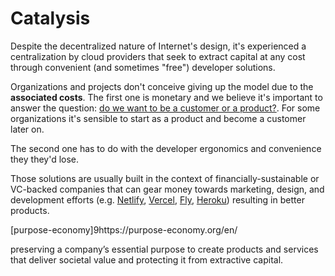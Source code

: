 # Catalysis

Despite the decentralized nature of Internet's design,
it's experienced a centralization by cloud providers that seek to extract capital at any cost through convenient (and sometimes "free") developer solutions. 

Organizations and projects don't conceive giving up the model due to the **associated costs**.
The first one is monetary and we believe it's important to answer the question: [do we want to be a customer or a product?](https://quoteinvestigator.com/2017/07/16/product/).
For some organizations it's sensible to start as a product and become a customer later on.


The second one has to do with the developer ergonomics and convenience they they'd lose.


Those solutions are usually built in the context of financially-sustainable or VC-backed companies that can gear money towards marketing, design, and development efforts (e.g. [Netlify](https://www.netlify.com/), [Vercel](https://vercel.com/), [Fly](https://fly.io/), [Heroku](https://dashboard.heroku.com/)) resulting in better products.


[purpose-economy]9https://purpose-economy.org/en/



preserving a company’s essential purpose to create products and services that deliver societal value and protecting it from extractive capital.